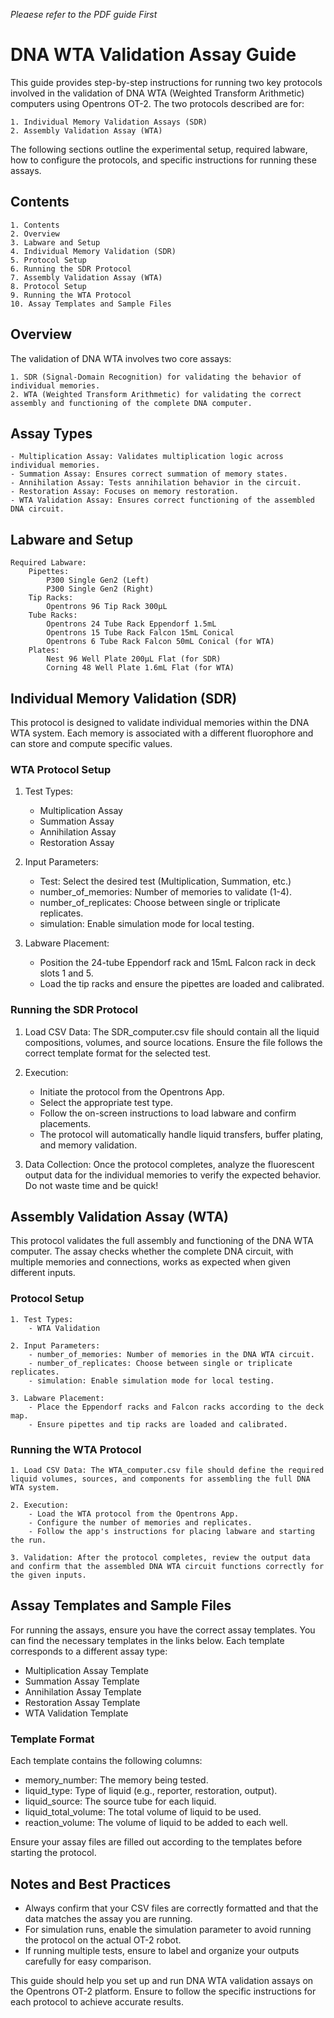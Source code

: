 *Pleaese refer to the PDF guide First*

# DNA WTA Validation Assay Guide
This guide provides step-by-step instructions for running two key protocols involved in the validation of DNA WTA (Weighted Transform Arithmetic) computers using Opentrons OT-2. The two protocols described are for:

    1. Individual Memory Validation Assays (SDR)
    2. Assembly Validation Assay (WTA)

The following sections outline the experimental setup, required labware, how to configure the protocols, and specific instructions for running these assays.

## Contents

    1. Contents
    2. Overview
    3. Labware and Setup
    4. Individual Memory Validation (SDR)
    5. Protocol Setup
    6. Running the SDR Protocol
    7. Assembly Validation Assay (WTA)
    8. Protocol Setup
    9. Running the WTA Protocol
    10. Assay Templates and Sample Files

## Overview

The validation of DNA WTA involves two core assays:

    1. SDR (Signal-Domain Recognition) for validating the behavior of individual memories.
    2. WTA (Weighted Transform Arithmetic) for validating the correct assembly and functioning of the complete DNA computer.

## Assay Types

    - Multiplication Assay: Validates multiplication logic across individual memories.
    - Summation Assay: Ensures correct summation of memory states.
    - Annihilation Assay: Tests annihilation behavior in the circuit.
    - Restoration Assay: Focuses on memory restoration.
    - WTA Validation Assay: Ensures correct functioning of the assembled DNA circuit.

## Labware and Setup

    Required Labware:
        Pipettes:
            P300 Single Gen2 (Left)
            P300 Single Gen2 (Right)
        Tip Racks:
            Opentrons 96 Tip Rack 300µL
        Tube Racks:
            Opentrons 24 Tube Rack Eppendorf 1.5mL
            Opentrons 15 Tube Rack Falcon 15mL Conical
            Opentrons 6 Tube Rack Falcon 50mL Conical (for WTA)
        Plates:
            Nest 96 Well Plate 200µL Flat (for SDR)
            Corning 48 Well Plate 1.6mL Flat (for WTA)

## Individual Memory Validation (SDR)

This protocol is designed to validate individual memories within the DNA WTA system. Each memory is associated with a different fluorophore and can store and compute specific values.

### WTA Protocol Setup

1. Test Types:

    - Multiplication Assay
    - Summation Assay
    - Annihilation Assay
    - Restoration Assay

2. Input Parameters:

    - Test: Select the desired test (Multiplication, Summation, etc.)
    - number_of_memories: Number of memories to validate (1-4).
    - number_of_replicates: Choose between single or triplicate replicates.
    - simulation: Enable simulation mode for local testing.

3. Labware Placement:

    - Position the 24-tube Eppendorf rack and 15mL Falcon rack in deck slots 1 and 5.
    - Load the tip racks and ensure the pipettes are loaded and calibrated.

### Running the SDR Protocol

1. Load CSV Data: The SDR_computer.csv file should contain all the liquid compositions, volumes, and source locations. Ensure the file follows the correct template format for the selected test.

2. Execution:

    - Initiate the protocol from the Opentrons App.
    - Select the appropriate test type.
    - Follow the on-screen instructions to load labware and confirm placements.
    - The protocol will automatically handle liquid transfers, buffer plating, and memory validation.

3. Data Collection: Once the protocol completes, analyze the fluorescent output data for the individual memories to verify the expected behavior. Do not waste time and be quick!

## Assembly Validation Assay (WTA)

This protocol validates the full assembly and functioning of the DNA WTA computer. The assay checks whether the complete DNA circuit, with multiple memories and connections, works as expected when given different inputs.

### Protocol Setup

    1. Test Types:
        - WTA Validation

    2. Input Parameters:
        - number_of_memories: Number of memories in the DNA WTA circuit.
        - number_of_replicates: Choose between single or triplicate replicates.
        - simulation: Enable simulation mode for local testing.

    3. Labware Placement:
        - Place the Eppendorf racks and Falcon racks according to the deck map.
        - Ensure pipettes and tip racks are loaded and calibrated.

### Running the WTA Protocol

    1. Load CSV Data: The WTA_computer.csv file should define the required liquid volumes, sources, and components for assembling the full DNA WTA system.

    2. Execution:
        - Load the WTA protocol from the Opentrons App.
        - Configure the number of memories and replicates.
        - Follow the app's instructions for placing labware and starting the run.
    
    3. Validation: After the protocol completes, review the output data and confirm that the assembled DNA WTA circuit functions correctly for the given inputs.

## Assay Templates and Sample Files

For running the assays, ensure you have the correct assay templates. You can find the necessary templates in the links below. Each template corresponds to a different assay type:

- Multiplication Assay Template
- Summation Assay Template
- Annihilation Assay Template
- Restoration Assay Template
- WTA Validation Template

### Template Format

Each template contains the following columns:

- memory_number: The memory being tested.
- liquid_type: Type of liquid (e.g., reporter, restoration, output).
- liquid_source: The source tube for each liquid.
- liquid_total_volume: The total volume of liquid to be used.
- reaction_volume: The volume of liquid to be added to each well.

Ensure your assay files are filled out according to the templates before starting the protocol.

## Notes and Best Practices

- Always confirm that your CSV files are correctly formatted and that the data matches the assay you are running.
- For simulation runs, enable the simulation parameter to avoid running the protocol on the actual OT-2 robot.
- If running multiple tests, ensure to label and organize your outputs carefully for easy comparison.

This guide should help you set up and run DNA WTA validation assays on the Opentrons OT-2 platform. Ensure to follow the specific instructions for each protocol to achieve accurate results.
